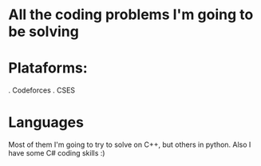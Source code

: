 # All the coding problems I'm going to be solving

# Plataforms: 
. Codeforces
. CSES 

# Languages
Most of them I'm going to try to solve on C++, but others in python. Also I have some C# coding skills :)

